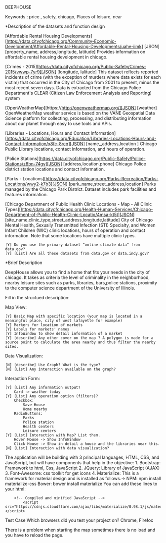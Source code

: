 
 DEEPHOUSE

Keywords : price , safety, chicago, Places of leisure, near

*Description of the datasets and function design

[Affordable Rental Housing Developments] [https://data.cityofchicago.org/Community-Economic-Development/Affordable-Rental-Housing-Developments/uahe-iimk] [JSON] [property_name, address,longitude, latitude] Provides information on affordable rental housing development in chicago.

[Crimes - 2015][https://data.cityofchicago.org/Public-Safety/Crimes-2015/vwwp-7yr9][JSON] [longitude, lalitude] This dataset reflects reported incidents of crime (with the exception of murders where data exists for each victim) that occurred in the City of Chicago from 2001 to present, minus the most recent seven days. Data is extracted from the Chicago Police Department's CLEAR (Citizen Law Enforcement Analysis and Reporting) system 

[OpenWeatherMap][https://http://openweathermap.org/][JSON] [weather] OpenWeatherMap weather service is based on the VANE Geospatial Data Science platform for collecting, processing, and distributing information about our planet through easy to use tools and APIs.

[Libraries - Locations, Hours and Contact Information][https://data.cityofchicago.org/Education/Libraries-Locations-Hours-and-Contact-Information/x8fc-8rcq][JSON] [name_,address,location ] Chicago Public Library locations, contact information, and hours of operation.

[Police Stations][https://data.cityofchicago.org/Public-Safety/Police-Stations/z8bn-74gv][JSON] [address,location,phone] Chicago Police district station locations and contact information.

[Parks - Locations][https://data.cityofchicago.org/Parks-Recreation/Parks-Locations/wwy2-k7b3][JSON] [park_name,street_address,location] Parks managed by the Chicago Park District. Dataset includes park facilities and features information.

[Chicago Department of Public Health Clinic Locations - Map - All Clinic Types][https://data.cityofchicago.org/Health-Human-Services/Chicago-Department-of-Public-Health-Clinic-Locatio/4msa-kt5t][JSON] [site_name,clinic_type,street_address,longitude,latitude] City of Chicago Mental Health, Sexually Transmitted Infection (STI) Specialty, and Women Infant Children (WIC) clinic locations, hours of operation and contact information. Note that some locations have multiple clinic types.

	[Y] Do you use the primary dataset ”online climate data” from data.gov?
	[Y] [List] Are all these datasets from data.gov or data.indy.gov? 

*Brief Description

DeepHouse allows you to find a home that fits your needs in the city of chicago.
It takes as criteria the level of criminality in the neighborhood, nearby leisure sites such as parks, libraries, bars,police stations, proximity to the computer science department of the University of Illinois.

Fill in the structued description:

Map View:

	[Y] Basic Map with specific location (your map is located in a meaningful place, city of west lafayette for example)
	[Y] Markers for location of markets
	[Y] Labels for markets' names
	[Y] InfoWindow to show detail information of a market
	[Y] [describe] Any other cover on the map ? A polygon is made for a source point to calculate the area nearby and thus filter the nearby sites.

Data Visualization:

	[N] [describe] Use Graph? What is the type? 
	[N] [List] Any interaction available on the graph? 

Interaction Form:

	[Y] [List] Any information output? 
		Card -> weather today
	[Y] [List] Any operation option (filters)? 
		Checkbox:
			Save House 
			Home nearby
		RadioButtons:
			Parks
			Police station
			Health centers
			Leisure centers
	[Y] [List] Interaction with Map? List them. 
		Hover Mouse -> Show InfoWindow
		Click House -> Show in detail a house and the libraries near this.
	[N] [List] Interaction with data visualization? 

The application will be building with 3 principal languages, HTML, CSS, and JavaScript, but will have components that help in the objective:
	1. Bootstrap: Framework to html, Css, JavaScript
	2. JQuery: Library of JavaScript (AJAX)
	3. Font-Awesome: css toolkit for get icons 
	4. Materialize: This is a framework for material design and is installed as follows.->
		NPM:   npm install materialize-css
		Bower: bower install materialize
		You can add these lines to your html:
		<!-- Compiled and minified CSS -->
			<link rel="stylesheet" href="https://cdnjs.cloudflare.com/ajax/libs/materialize/0.98.1/css/materialize.min.css">

		<!-- Compiled and minified JavaScript -->
			<script src="https://cdnjs.cloudflare.com/ajax/libs/materialize/0.98.1/js/materialize.min.js"></script>
		
          
Test Case Which browsers did you test your project on? Chrome, Firefox


There is a problem when starting the map sometimes there is no load and you have to reload the page.
